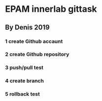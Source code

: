 # EPAM innerlab gittask

## By Denis 2019

### 1 create Github accaunt
### 2 create Github repository
### 3 push/pull test
### 4 create branch
### 5 rollback test
